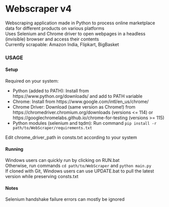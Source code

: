 <h1>Webscraper v4</h1>
Webscraping application made in Python to process online marketplace data for different products on various platforms<br>
Uses Selenium and Chrome driver to open webpages in a headless (invisible) browser and access their contents<br>
Currently scrapable: Amazon India, Flipkart, BigBasket<br>
<h3>USAGE</h3>
<h4>Setup</h4>
Required on your system:<br>
<ul>
  <li>Python (added to PATH): Install from https://www.python.org/downloads/ and add to PATH variable</li>
  <li>Chrome: Install from https://www.google.com/intl/en_us/chrome/</li>
  <li>Chrome Driver: Download (same version as Chrome!) from https://chromedriver.chromium.org/downloads (versions <= 114) or https://googlechromelabs.github.io/chrome-for-testing (versions >= 115)</li>
  <li>Python modules (selenium and tqdm): Run command <code>pip install -r path/to/WebScraper/requirements.txt</code></li>
</ul>
Edit chrome_driver_path in consts.txt according to your system<br>
<h4>Running</h4>
Windows users can quickly run by clicking on RUN.bat<br>
Otherwise, run commands <code>cd path/to/WebScraper</code> and <code>python main.py</code><br>
If cloned with Git, Windows users can use UPDATE.bat to pull the latest version while preserving consts.txt<br>
<h4>Notes</h4>
Selenium handshake failure errors can mostly be ignored<br><br>
